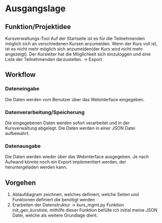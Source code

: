 # Ausgangslage

## Funktion/Projektidee
Kursverwaltungs-Tool
Auf der Startseite ist es für die Teilnehmenden möglich sich an verschiedenen Kursen anzumelden.
Wenn der Kurs voll ist, ist es nicht mehr möglich sich anzumelden(der Kurs wird nicht mehr angezeigt).
Der Kursleiter hat die Möglichkeit sich einzuloggen und eine Liste der Teilnehmenden darzustellen. -> Export

## Workflow
### Dateneingabe
Die Daten werden vom Benutzer über das Webinterface eingegeben.
### Datenverarbeitung/Speicherung
Die eingegebenen Daten werden sofort verarbeitet und in der Kursverwaltung abgelegt.
Die Daten werden in einer JSON Datei aufbewahrt.

### Datenausgabe
Die Daten werden wieder über das Webinterface ausgegeben.
Je nach Aufwand könnte noch ein Export implementiert werden, der heruntergeladen werden kann. 


## Vorgehen
1. Ablaufdiagram zeichnen, welches definiert, welche Seiten und Funktionen definiert die benötigt werden
2. Erarbeiten der Datenstruktur -> 
    kurs_mgmt.py Funktion init_gen_kursliste, mithilfe dieser Funktion befülle ich initial meine JSON Datei, welche als weitere Grundlage dient.
